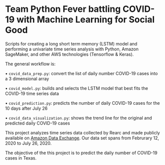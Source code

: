 # Team Python Fever battling COVID-19 with Machine Learning for Social Good

Scripts for creating a long short term memory (LSTM) model and performing a univariate time series analysis with Python, Amazon SageMaker, and other AWS technologies (Tensorflow & Keras).

The general workflow is:

•	`covid_data_prep.py`: convert the list of daily number COVID-19 cases into a 3 dimensional array

•	`covid_model.py`: builds and selects the LSTM model that best fits the COVID-19 time series data

•	`covid_prediction.py`: predicts the number of daily COVID-19 cases for the 10 days after July 26

•	`covid_data_visualization.py`: shows the trend line for the original and predicted daily COVID-19 cases 

This project analyzes time series data collected by Rearc and made publicly available on [Amazon Data Exchange](https://aws.amazon.com/marketplace/pp/prodview-jmb464qw2yg74?qid=1585594883027&sr=0-1&ref_=srh_res_product_title). Our data set spans from Februrary 12, 2020 to July 26, 2020.

The objective of the this project is to predict the daily number of COVID-19 cases in Texas.